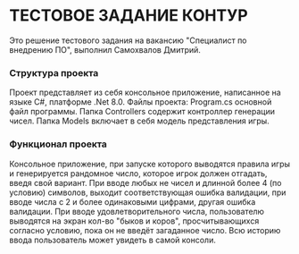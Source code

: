 # ТЕСТОВОЕ ЗАДАНИЕ КОНТУР
Это решение тестового задания на вакансию "Специалист по внедрению ПО", выполнил Самохвалов Дмитрий.
### Структура проекта
Проект представляет из себя консольное приложение, написанное на языке C#, платформе .Net 8.0. 
Файлы проекта:
Program.cs основной файл программы.
Папка Controllers содержит контроллер генерации чисел.
Папка Models включает в себя модель представления игры.
### Функционал проекта
Консольное приложение, при запуске которого выводятся правила игры и генерируется рандомное число, которое игрок должен отгадать, введя свой вариант. При вводе любых не чисел и длинной более 4 (по условию) символов, выходит соответствующая ошибка валидации, при вводе числа с 2 и более одинаковыми цифрами, другая ошибка валидации. При вводе удовлетворительного числа, пользователю выводятся на экран кол-во "быков и коров", просчитывающихся согласно условию, пока он не введёт загаданное число. Всю историю ввода пользователь может увидеть в самой консоли.  
